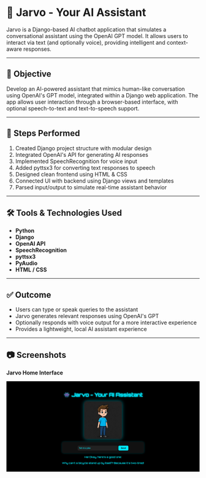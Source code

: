 
# 🤖 Jarvo - Your AI Assistant

Jarvo is a Django-based AI chatbot application that simulates a conversational assistant using the OpenAI GPT model. It allows users to interact via text (and optionally voice), providing intelligent and context-aware responses.

---

## 🌟 Objective

Develop an AI-powered assistant that mimics human-like conversation using OpenAI's GPT model, integrated within a Django web application. The app allows user interaction through a browser-based interface, with optional speech-to-text and text-to-speech support.

---

## 🧾 Steps Performed

1. Created Django project structure with modular design
2. Integrated OpenAI's API for generating AI responses
3. Implemented SpeechRecognition for voice input
4. Added pyttsx3 for converting text responses to speech
5. Designed clean frontend using HTML & CSS
6. Connected UI with backend using Django views and templates
7. Parsed input/output to simulate real-time assistant behavior

---

## 🛠️ Tools & Technologies Used

- **Python**
- **Django**
- **OpenAI API**
- **SpeechRecognition**
- **pyttsx3**
- **PyAudio**
- **HTML / CSS**

---

## ✅ Outcome

- Users can type or speak queries to the assistant
- Jarvo generates relevant responses using OpenAI's GPT
- Optionally responds with voice output for a more interactive experience
- Provides a lightweight, local AI assistant experience

---

## 📷 Screenshots

**Jarvo Home Interface**

![Screenshot 1](img1.png)
